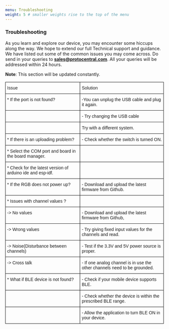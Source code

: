 ```yaml
---
menu: Troubleshooting
weight: 5 # smaller weights rise to the top of the menu
---
```


### Troubleshooting

As you learn and explore our device, you may encounter some hiccups along the way. We hope to extend our full Technical support and guidance. We have listed out some of the common issues you may come across. Do send in your queries to **sales@protocentral.com**. All your queries will be addressed within 24 hours.

**Note**: This section will be updated constantly.

<style type="text/css">
.tg  {border-collapse:collapse;border-spacing:0;}
.tg td{font-family:Arial, sans-serif;font-size:14px;padding:10px 5px;border-style:solid;border-width:1px;overflow:hidden;word-break:normal;border-color:black;}
.tg th{font-family:Arial, sans-serif;font-size:14px;font-weight:normal;padding:10px 5px;border-style:solid;border-width:1px;overflow:hidden;word-break:normal;border-color:black;}
.tg .tg-0lax{text-align:left;vertical-align:top}
</style>
<table class="tg">
  <tr>
    <th class="tg-0lax">Issue</th>
    <th class="tg-0lax">Solution</th>
  </tr>
  <tr>
    <td class="tg-0lax">* If the port is not found?</td>
    <td class="tg-0lax">-You can unplug the USB cable and plug it again.</td>
  </tr>
  <tr>
    <td class="tg-0lax"></td>
    <td class="tg-0lax">- Try changing the USB cable</td>
  </tr>
  <tr>
    <td class="tg-0lax"></td>
    <td class="tg-0lax">Try with a different system.</td>
  </tr>
  <tr>
    <td class="tg-0lax">* If there is an uploading problem?</td>
    <td class="tg-0lax">- Check whether the switch is turned ON.</td>
  </tr>
  <tr>
    <td class="tg-0lax">* Select the COM port and board in the board manager.</td>
    <td class="tg-0lax"></td>
  </tr>
  <tr>
    <td class="tg-0lax">* Check for the latest version of arduino ide and esp-idf.</td>
    <td class="tg-0lax"></td>
  </tr>
  <tr>
    <td class="tg-0lax">* If the RGB does not power up?</td>
    <td class="tg-0lax">- Download and upload the latest firmware from Github.</td>
  </tr>
  <tr>
    <td class="tg-0lax">* Issues with channel values ?</td>
    <td class="tg-0lax"></td>
  </tr>
  <tr>
    <td class="tg-0lax">-&gt; No values</td>
    <td class="tg-0lax">- Download and upload the latest firmware from Github,</td>
  </tr>
  <tr>
    <td class="tg-0lax">-&gt; Wrong values</td>
    <td class="tg-0lax">- Try giving fixed input values for the channels and read.</td>
  </tr>
  <tr>
    <td class="tg-0lax">-&gt; Noise(Disturbance between channels)</td>
    <td class="tg-0lax">- Test if the 3.3V and 5V power source is proper.</td>
  </tr>
  <tr>
    <td class="tg-0lax">-&gt; Cross talk</td>
    <td class="tg-0lax">- If one analog channel is in use the other channels need to be grounded.</td>
  </tr>
  <tr>
    <td class="tg-0lax">* What if BLE device is not found?</td>
    <td class="tg-0lax">- Check if your mobile device supports BLE.</td>
  </tr>
  <tr>
    <td class="tg-0lax"></td>
    <td class="tg-0lax">- Check whether the device is within the prescribed BLE range.</td>
  </tr>
  <tr>
    <td class="tg-0lax"></td>
    <td class="tg-0lax">- Allow the application to turn BLE ON in your device.</td>
  </tr>
</table>

